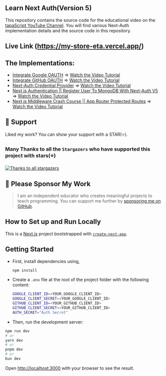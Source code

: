 
## Learn Next Auth(Version 5)

This repository contains the source code for the educational video on the [tapaScript YouTube Channel](https://www.youtube.com/tapasadhikary). You will find various Next-Auth implementation details and the source code in this repository.

## Live Link (https://my-store-eta.vercel.app/)

## The Implementations:

- [Integrate Google OAUTH](https://github.com/tapascript/learn-next-auth/tree/01-integrate-google-provider) => [Watch the Video Tutorial](https://www.youtube.com/watch?v=O8Ae6MC5bf4)
- [Integrate GitHub OAUTH](https://github.com/tapascript/learn-next-auth/tree/02-integrate-github-provider) => [Watch the Video Tutorial](https://www.youtube.com/watch?v=O8Ae6MC5bf4)
- [Next-Auth Credential Provider](https://github.com/tapascript/learn-next-auth/tree/03-credential-auth) => [Watch the Video Tutorial](https://www.youtube.com/watch?v=4m7u7zGbdTI)
- [Next.js Authentication || Register User To MongoDB With Next-Auth V5](https://github.com/tapascript/learn-next-auth/tree/04-persist-auth-mongo) => [Watch the Video Tutorial](https://www.youtube.com/watch?v=5kmZAqc2Jeg)
- [Next.js Middleware Crash Course || App Router Protected Routes](https://github.com/tapascript/learn-next-auth/tree/05-middleware) => [Watch the Video Tutorial](https://www.youtube.com/watch?v=jHrjnZM26i4)

## 🫶 Support
Liked my work? You can show your support with a STAR(⭐).

### Many Thanks to all the `Stargazers` who have supported this project with stars(⭐)

[![Thanks to all stargazers](https://git-lister.onrender.com/api/stars/tapascript/learn-next-auth?limit=15)](https://github.com/tapascript/learn-next-auth/stargazers)

## 🙏 Please Sponsor My Work

> I am an independent educator who creates meaningful projects to teach programming. You can support me further by [sponsoring me on GitHub](https://github.com/sponsors/atapas).


## How to Set up and Run Locally
This is a [Next.js](https://nextjs.org/) project bootstrapped with [`create-next-app`](https://github.com/vercel/next.js/tree/canary/packages/create-next-app).

## Getting Started

- First, install dependencies using,
  
  ```bash
  npm install
  ```

- Create a `.env` file at the root of the project folder with the following content:
  
  ```bash
  GOOGLE_CLIENT_ID=<YOUR_GOOGLE_CLIENT_ID>
  GOOGLE_CLIENT_SECRET=<YOUR_GOOGLE_CLIENT_ID>
  GITHUB_CLIENT_ID=<YOUR_GITHUB_CLIENT_ID>
  GITHUB_CLIENT_SECRET=<YOUR_GITHUB_CLIENT_ID>
  AUTH_SECRET="Auth Secret"
  ```
- Then, run the development server:

```bash
npm run dev
# or
yarn dev
# or
pnpm dev
# or
bun dev
```

Open [http://localhost:3000](http://localhost:3000) with your browser to see the result.


